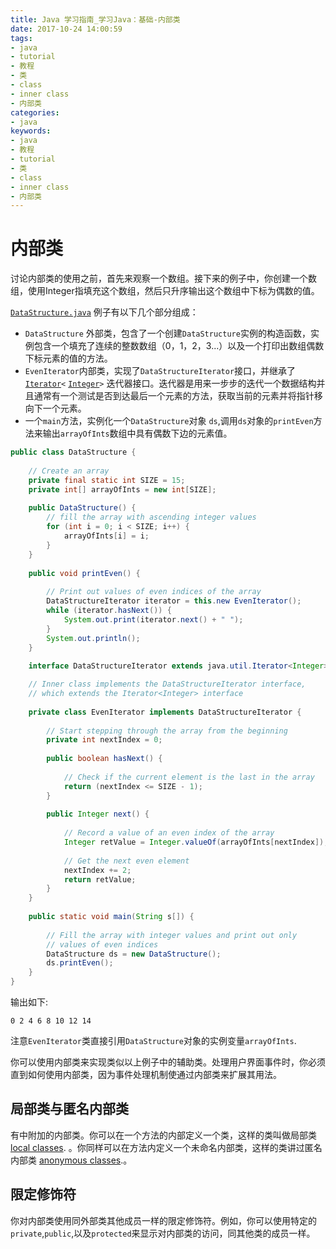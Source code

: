 ```yaml
---
title: Java 学习指南_学习Java：基础-内部类
date: 2017-10-24 14:00:59
tags: 
- java
- tutorial
- 教程
- 类
- class
- inner class
- 内部类
categories:
- java
keywords:
- java
- 教程
- tutorial
- 类
- class
- inner class
- 内部类
---
```


# 内部类

讨论内部类的使用之前，首先来观察一个数组。接下来的例子中，你创建一个数组，使用Integer指填充这个数组，然后只升序输出这个数组中下标为偶数的值。

[`DataStructure.java`](https://docs.oracle.com/javase/tutorial/java/javaOO/examples/DataStructure.java) 例子有以下几个部分组成：

- `DataStructure` 外部类，包含了一个创建`DataStructure`实例的构造函数，实例包含一个填充了连续的整数数组（0，1，2，3...）以及一个打印出数组偶数下标元素的值的方法。
- `EvenIterator`内部类，实现了`DataStructureIterator`接口，并继承了 [`Iterator`](https://docs.oracle.com/javase/8/docs/api/java/util/Iterator.html)`<` [`Integer`](https://docs.oracle.com/javase/8/docs/api/java/lang/Integer.html)`>` 迭代器接口。迭代器是用来一步步的迭代一个数据结构并且通常有一个测试是否到达最后一个元素的方法，获取当前的元素并将指针移向下一个元素。
- 一个`main`方法，实例化一个`DataStructure`对象 `ds`,调用`ds`对象的`printEven`方法来输出`arrayOfInts`数组中具有偶数下边的元素值。

```java
public class DataStructure {
    
    // Create an array
    private final static int SIZE = 15;
    private int[] arrayOfInts = new int[SIZE];
    
    public DataStructure() {
        // fill the array with ascending integer values
        for (int i = 0; i < SIZE; i++) {
            arrayOfInts[i] = i;
        }
    }
    
    public void printEven() {
        
        // Print out values of even indices of the array
        DataStructureIterator iterator = this.new EvenIterator();
        while (iterator.hasNext()) {
            System.out.print(iterator.next() + " ");
        }
        System.out.println();
    }
    
    interface DataStructureIterator extends java.util.Iterator<Integer> { } 

    // Inner class implements the DataStructureIterator interface,
    // which extends the Iterator<Integer> interface
    
    private class EvenIterator implements DataStructureIterator {
        
        // Start stepping through the array from the beginning
        private int nextIndex = 0;
        
        public boolean hasNext() {
            
            // Check if the current element is the last in the array
            return (nextIndex <= SIZE - 1);
        }        
        
        public Integer next() {
            
            // Record a value of an even index of the array
            Integer retValue = Integer.valueOf(arrayOfInts[nextIndex]);
            
            // Get the next even element
            nextIndex += 2;
            return retValue;
        }
    }
    
    public static void main(String s[]) {
        
        // Fill the array with integer values and print out only
        // values of even indices
        DataStructure ds = new DataStructure();
        ds.printEven();
    }
}
```

输出如下:

```
0 2 4 6 8 10 12 14 
```

注意`EvenIterator`类直接引用`DataStructure`对象的实例变量`arrayOfInts`.

你可以使用内部类来实现类似以上例子中的辅助类。处理用户界面事件时，你必须直到如何使用内部类，因为事件处理机制使通过内部类来扩展其用法。

## 局部类与匿名内部类

有中附加的内部类。你可以在一个方法的内部定义一个类，这样的类叫做局部类 [local classes](https://docs.oracle.com/javase/tutorial/java/javaOO/localclasses.html). 。你同样可以在方法内定义一个未命名内部类，这样的类讲过匿名内部类 [anonymous classes](https://docs.oracle.com/javase/tutorial/java/javaOO/anonymousclasses.html).。

## 限定修饰符

你对内部类使用同外部类其他成员一样的限定修饰符。例如，你可以使用特定的`private`,`public`,以及`protected`来显示对内部类的访问，同其他类的成员一样。
